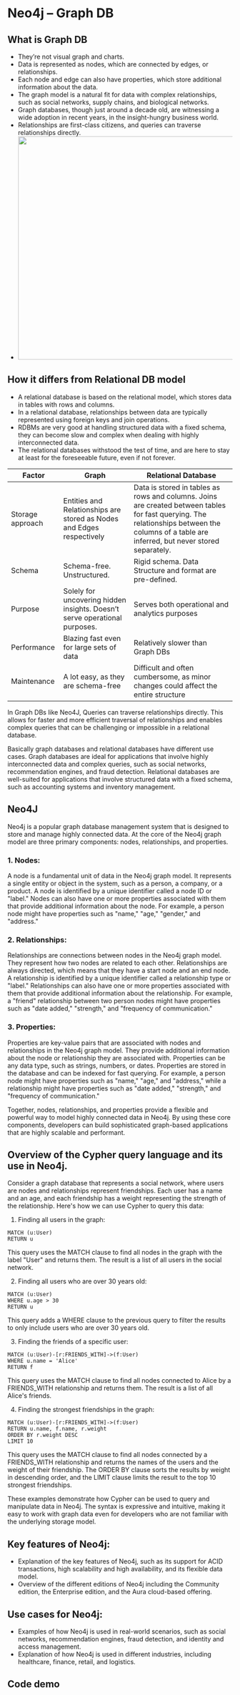 # Neo4j – Graph DB

##  What is Graph DB

- They’re not visual graph and charts. 
- Data is represented as nodes, which are connected by edges, or relationships. 
- Each node and edge can also have properties, which store additional information about the data. 
- The graph model is a natural fit for data with complex relationships, such as social networks, supply chains, and biological networks.
- Graph databases, though just around a decade old, are witnessing a wide adoption in recent years, in the insight-hungry business world.
- Relationships are first-class citizens, and queries can traverse relationships directly.
- <img src="https://github.com/ImranAzizPC/neo4j/assets/133036892/723cb200-b7f1-4104-b198-58efe0fd972b" width="500">

## How it differs from Relational DB model

- A relational database is based on the relational model, which stores data in tables with rows and columns. 
- In a relational database, relationships between data are typically represented using foreign keys and join operations. 
- RDBMs are very good at handling structured data with a fixed schema, they can become slow and complex when dealing with highly interconnected data.
- The relational databases withstood the test of time, and are here to stay at least for the foreseeable future, even if not forever.
 <graphic>

Factor | Graph | Relational Database
--- | --- | --- 
Storage approach | Entities and Relationships are stored as Nodes and Edges respectively | Data is stored in tables as rows and columns. Joins are created between tables for fast querying. The relationships between the columns of a table are inferred, but never stored separately.
Schema | Schema-free. Unstructured.	| Rigid schema. Data Structure and format are pre-defined.
Purpose	| Solely for uncovering hidden insights. Doesn’t serve operational purposes. | Serves both operational and analytics purposes
Performance | Blazing fast even for large sets of data | Relatively slower than Graph DBs
Maintenance	| A lot easy, as they are schema-free | Difficult and often cumbersome, as minor changes could affect the entire structure 
    

In Graph DBs like Neo4J, Queries can traverse relationships directly. This allows for faster and more efficient traversal of relationships and enables complex queries that can be challenging or impossible in a relational database.

Basically graph databases and relational databases have different use cases. Graph databases are ideal for applications that involve highly interconnected data and complex queries, such as social networks, recommendation engines, and fraud detection. Relational databases are well-suited for applications that involve structured data with a fixed schema, such as accounting systems and inventory management.
    
    
## Neo4J
    
Neo4j is a popular graph database management system that is designed to store and manage highly connected data. At the core of the Neo4j graph model are three primary components: nodes, relationships, and properties.

### 1. Nodes:

A node is a fundamental unit of data in the Neo4j graph model. It represents a single entity or object in the system, such as a person, a company, or a product. A node is identified by a unique identifier called a node ID or "label." Nodes can also have one or more properties associated with them that provide additional information about the node. For example, a person node might have properties such as "name," "age," "gender," and "address."

### 2. Relationships:

Relationships are connections between nodes in the Neo4j graph model. They represent how two nodes are related to each other. Relationships are always directed, which means that they have a start node and an end node. A relationship is identified by a unique identifier called a relationship type or "label." Relationships can also have one or more properties associated with them that provide additional information about the relationship. For example, a "friend" relationship between two person nodes might have properties such as "date added," "strength," and "frequency of communication."

### 3. Properties:

Properties are key-value pairs that are associated with nodes and relationships in the Neo4j graph model. They provide additional information about the node or relationship they are associated with. Properties can be any data type, such as strings, numbers, or dates. Properties are stored in the database and can be indexed for fast querying. For example, a person node might have properties such as "name," "age," and "address," while a relationship might have properties such as "date added," "strength," and "frequency of communication."

Together, nodes, relationships, and properties provide a flexible and powerful way to model highly connected data in Neo4j. By using these core components, developers can build sophisticated graph-based applications that are highly scalable and performant.
    
## Overview of the Cypher query language and its use in Neo4j.
Consider a graph database that represents a social network, where users are nodes and relationships represent friendships. Each user has a name and an age, and each friendship has a weight representing the strength of the relationship. Here's how we can use Cypher to query this data:

1. Finding all users in the graph:
```
MATCH (u:User)
RETURN u
```
 
This query uses the MATCH clause to find all nodes in the graph with the label "User" and returns them. The result is a list of all users in the social network.

2. Finding all users who are over 30 years old:
```
MATCH (u:User)
WHERE u.age > 30
RETURN u
```
This query adds a WHERE clause to the previous query to filter the results to only include users who are over 30 years old.

3. Finding the friends of a specific user:
```
MATCH (u:User)-[r:FRIENDS_WITH]->(f:User)
WHERE u.name = 'Alice'
RETURN f
```
 
This query uses the MATCH clause to find all nodes connected to Alice by a FRIENDS_WITH relationship and returns them. The result is a list of all Alice's friends.

4. Finding the strongest friendships in the graph:
```
MATCH (u:User)-[r:FRIENDS_WITH]->(f:User)
RETURN u.name, f.name, r.weight
ORDER BY r.weight DESC
LIMIT 10
```

This query uses the MATCH clause to find all nodes connected by a FRIENDS_WITH relationship and returns the names of the users and the weight of their friendship. The ORDER BY clause sorts the results by weight in descending order, and the LIMIT clause limits the result to the top 10 strongest friendships.

These examples demonstrate how Cypher can be used to query and manipulate data in Neo4j. The syntax is expressive and intuitive, making it easy to work with graph data even for developers who are not familiar with the underlying storage model.

## Key features of Neo4j: 
- Explanation of the key features of Neo4j, such as its support for ACID transactions, high scalability and high availability, and its flexible data model.
- Overview of the different editions of Neo4j including the Community edition, the Enterprise edition, and the Aura cloud-based offering.

## Use cases for Neo4j: 
- Examples of how Neo4j is used in real-world scenarios, such as social networks, recommendation engines, fraud detection, and identity and access management.
- Explanation of how Neo4j is used in different industries, including healthcare, finance, retail, and logistics.

## Code demo
